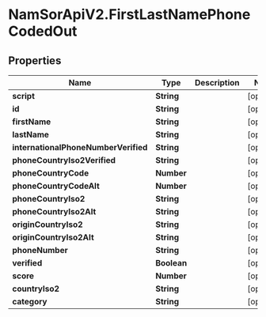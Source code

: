 # NamSorApiV2.FirstLastNamePhoneCodedOut

## Properties
Name | Type | Description | Notes
------------ | ------------- | ------------- | -------------
**script** | **String** |  | [optional] 
**id** | **String** |  | [optional] 
**firstName** | **String** |  | [optional] 
**lastName** | **String** |  | [optional] 
**internationalPhoneNumberVerified** | **String** |  | [optional] 
**phoneCountryIso2Verified** | **String** |  | [optional] 
**phoneCountryCode** | **Number** |  | [optional] 
**phoneCountryCodeAlt** | **Number** |  | [optional] 
**phoneCountryIso2** | **String** |  | [optional] 
**phoneCountryIso2Alt** | **String** |  | [optional] 
**originCountryIso2** | **String** |  | [optional] 
**originCountryIso2Alt** | **String** |  | [optional] 
**phoneNumber** | **String** |  | [optional] 
**verified** | **Boolean** |  | [optional] 
**score** | **Number** |  | [optional] 
**countryIso2** | **String** |  | [optional] 
**category** | **String** |  | [optional] 


